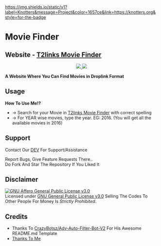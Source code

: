 

https://img.shields.io/static/v1?label=Knotters&message=Project&color=1657ce&link=https://knotters.org&style=for-the-badge

# Movie Finder

## <b>Website - <a href="https://t2links.github.io/Droplink-Movie-Finder/">T2links Movie Finder</a></b>

<p align="center">
  <a href="https://github.com/T2Links/Droplink-Movie-Finder/stargazers">
    <img src="https://img.shields.io/github/stars/T2links/Droplink-Movie-Finder?style=social">

  </a>
  
  <a href="https://github.com/T2links/Droplink-Movie-Finder/fork">
    <img src="https://img.shields.io/github/forks/T2links/Droplink-Movie-Finder?label=Fork&style=social">

  </a>  
</p>

__A Website Where You Can Find Movies in Droplink Format__

## Usage

**__How To Use Me!?__**

* -> Search for your Movie in [T2links Movie Finder](https://t2links.github.io/Droplink-Movie-Finder/) with correct spelling
* -> For YEAR wise movies, type the year. EG: 2016. (You will get all the available movies in 2016)



## Support   
Contact Our [DEV](https://www.telegram.dog/ask_admin001) For Support/Assistance    
   
Report Bugs, Give Feature Requests There..   
Do Fork And Star The Repository If You Liked It

## Disclaimer
[![GNU Affero General Public License v3.0](https://www.gnu.org/graphics/agplv3-155x51.png)](https://www.gnu.org/licenses/agpl-3.0.en.html#header)    
Licensed under [GNU General Public License v3.0](https://github.com/T2Links/Droplink-Movie-Finder/blob/main/LICENSE)
Selling The Codes To Other People For Money Is *Strictly Prohibited*.


## Credits

 - Thanks To [CrazyBotsz/Adv-Auto-Filter-Bot-V2](https://github.com/CrazyBotsz/Adv-Auto-Filter-Bot-V2) For His Awesome README.md Template
 - [Thanks To Me](https://github.com/Kevinnadar22)
